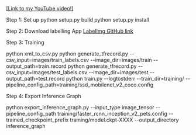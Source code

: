 
[[Link to my YouTube video!]](https://www.youtube.com/watch?v=oncTZsINEKM)

Step 1: Set up
 python setup.py build
 python setup.py install

Step 2: Download labelling App
[LabelImg GitHub link](https://github.com/tzutalin/labelImg)

Step 3: Training

 python xml_to_csv.py
 python generate_tfrecord.py --csv_input=images/train_labels.csv --image_dir=images/train --output_path=train.record
 python generate_tfrecord.py --csv_input=images/test_labels.csv  --image_dir=images/test --output_path=test.record
 python train.py --logtostderr --train_dir=training/ --pipeline_config_path=training/ssd_mobilenet_v2_coco.config

Step 4: Export Inference Graph

 python export_inference_graph.py --input_type image_tensor --pipeline_config_path training/faster_rcnn_inception_v2_pets.config --trained_checkpoint_prefix training/model.ckpt-XXXX --output_directory inference_graph
